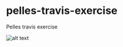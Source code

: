 # pelles-travis-exercise
Pelles travis exercise


![alt text](https://travis-ci.org/pellegoeg/pelles-travis-exercise.svg?branch=master "Logo Title Text 1")
